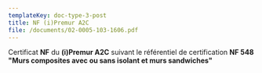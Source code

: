 ```yaml
---
templateKey: doc-type-3-post
title: NF (i)Premur A2C
file: /documents/02-0005-103-1606.pdf
---
```

C﻿ertificat **NF** du **(i)Premur A2C** suivant le référentiel de certification **NF 548 "Murs composites avec ou sans isolant et murs sandwiches"**